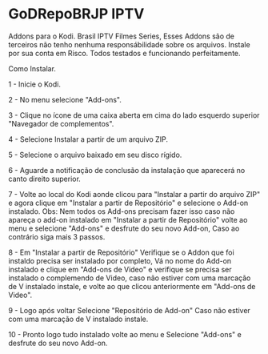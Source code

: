 # GoDRepoBRJP IPTV
Addons para o Kodi. Brasil IPTV Filmes Series, Esses Addons são de terceiros
não tenho nenhuma responsábilidade sobre os arquivos. Instale por sua conta em Risco.
Todos testados e funcionando perfeitamente.

Como Instalar.

1 - Inicie o Kodi.

2 - No menu selecione "Add-ons".

3 - Clique no ícone de uma caixa aberta em cima do lado esquerdo superior "Navegador de complementos".

4 - Selecione Instalar a partir de um arquivo ZIP.

5 - Selecione o arquivo baixado em seu disco rígido.

6 - Aguarde a notificação de conclusão da instalação que aparecerá no canto direito superior.

7 - Volte ao local do Kodi aonde clicou para "Instalar a partir do arquivo ZIP" e agora clique
em "Instalar a partir de Repositório" e selecione o Add-on instalado. Obs: Nem todos os Add-ons precisam fazer isso caso não
apareça o add-on instalado em "Instalar a partir de Repositório" volte ao menu e selecione
"Add-ons" e desfrute do seu novo Add-on, Caso ao contrário siga mais 3 passos.

8 - Em "Instalar a partir de Repositório" Verifique se o Addon que foi instaldo precisa ser instalado por completo, 
Vá no nome do Add-on instalado e clique em "Add-ons de Video" e verifique se precisa ser instalado
o complemendo de Video, caso não estiver com uma marcação de V instalado instale, e volte ao que clicou
anteriormente em "Add-ons de Video".

9 - Logo após voltar Selecione "Repositório de Add-on" Caso não estiver com uma marcação de V instalado instale.

10 - Pronto logo tudo instalado volte ao menu e Selecione "Add-ons" e desfrute do seu novo Add-on.


